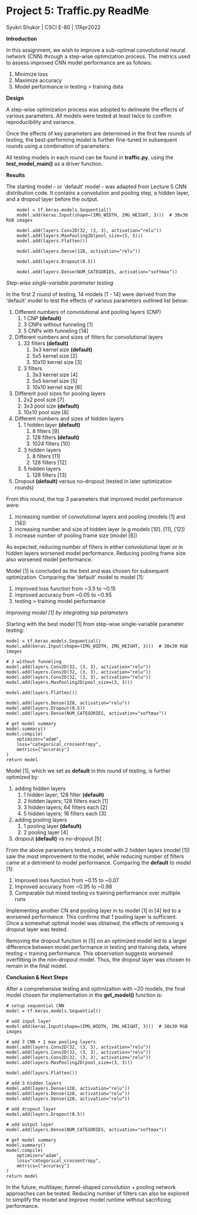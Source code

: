 # Project 5: Traffic.py ReadMe

Syukri Shukor | CSCI E-80 | 17Apr2022

**Introduction**

In this assignment, we wish to improve a 
sub-optimal convolutional neural network (CNN) 
through a step-wise optimization process.
The metrics used to assess improved CNN model performance are as follows:

1) Minimize loss
2) Maximize accuracy
3) Model performance in testing > training data

**Design**

A step-wise optimization process was adopted to delineate the effects of various parameters.
All models were tested at least twice to confirm reproducibility and variance.

Once the effects of key parameters are determined in the first few rounds of testing, 
the best-performing model is further fine-tuned in subsequent rounds using a combination of parameters.

All testing models in each round can be found in **traffic.py**, using the **test_model_main()** as a driver function.

**Results**

The starting model - or 'default' model - was adapted from Lecture 5 CNN distribution code. 
It contains a convolution and pooling step, a hidden layer, and a dropout layer before the output.
```
    model = tf.keras.models.Sequential()
    model.add(keras.Input(shape=(IMG_WIDTH, IMG_HEIGHT, 3)))  # 30x30 RGB images
    
    model.add(layers.Conv2D(32, (3, 3), activation="relu"))
    model.add(layers.MaxPooling2D(pool_size=(5, 5)))
    model.add(layers.Flatten())
    
    model.add(layers.Dense(128, activation="relu"))
    
    model.add(layers.Dropout(0.5))
    
    model.add(layers.Dense(NUM_CATEGORIES, activation="softmax"))
```

_Step-wise single-variable parameter testing_

In the first 2 round of testing, 14 models [1 - 14] were derived from the 'default' model 
to test the effects of various parameters outlined list below:

1) Different numbers of convolutional and pooling layers (CNP)
   1) 1 CNP **(default)**
   2) 3 CNPs without funneling [1]
   3) 5 CNPs with funneling [14]
2) Different numbers and sizes of filters for convolutional layers
   1) 32 filters **(default)**
      1) 3x3 kernel size **(default)**
      2) 5x5 kernel size [2]
      3) 10x10 kernel size [3]
   2) 3 filters
      1) 3x3 kernel size [4]
      2) 5x5 kernel size [5]
      3) 10x10 kernel size [6]
3) Different pool sizes for pooling layers
   1) 2x2 pool size [7]
   2) 3x3 pool size **(default)**
   3) 10x10 pool size [8]
4) Different numbers and sizes of hidden layers
   1) 1 hidden layer **(default)**
      1) 8 filters [9]
      2) 128 filters **(default)**
      3) 1024 filters [10]
   2) 3 hidden layers
      1) 8 filters [11]
      2) 128 filters [12]
   3) 5 hidden layers 
      1) 128 filters [13]
5) Dropout **(default)** versus no-dropout (tested in later optimization rounds)

From this round, the top 3 parameters that improved model performance were:
1) increasing number of convolutional layers and pooling (models [1] and [14])
2) increasing number and size of hidden layer (e.g models [10]. [11], [12])
3) increase number of pooling frame size (model [8])

As expected, reducing number of filters in either convolutional layer or in hidden layers worsened model performance.
Reducing pooling frame size also worsened model performance.

Model [1] is concluded as the best and was chosen for subsequent optimization. Comparing the 'default' model to model [1]:
1) improved loss function from ~3.5 to ~0.15 
2) improved accuracy from ~0.05 to ~0.95
3) testing > training model performance

_Improving model [1] by integrating top parameters_

Starting with the best model [1] from step-wise single-variable parameter testing:
    
    model = tf.keras.models.Sequential()
    model.add(keras.Input(shape=(IMG_WIDTH, IMG_HEIGHT, 3)))  # 30x30 RGB images

    # 3 without funneling
    model.add(layers.Conv2D(32, (3, 3), activation="relu"))
    model.add(layers.Conv2D(32, (3, 3), activation="relu"))
    model.add(layers.Conv2D(32, (3, 3), activation="relu"))
    model.add(layers.MaxPooling2D(pool_size=(3, 3)))

    model.add(layers.Flatten())
    
    model.add(layers.Dense(128, activation="relu"))
    model.add(layers.Dropout(0.5))
    model.add(layers.Dense(NUM_CATEGORIES, activation="softmax"))

    # get model summary
    model.summary()
    model.compile(
        optimizer="adam",
        loss="categorical_crossentropy",
        metrics=["accuracy"]
    )
    return model

Model [1], which we set as **default** in this round of testing, is further optimized by:
1) adding hidden layers
   1) 1 hidden layer; 128 filter **(default)**
   2) 2 hidden layers; 128 filters each [1]
   3) 3 hidden layers; 64 filters each [2]
   4) 5 hidden layers; 16 filters each [3]
2) adding pooling layers
   1) 1 pooling layer **(default)**
   2) 2 pooling layer [4]
3) dropout **(default)** vs no-dropout [5]

From the above parameters tested, a model with 2 hidden layers (model [1]) saw the most improvement to the model, 
while reducing number of filters came at a detriment to model performance.
Comparing the **default** to model [1]:
1) Improved loss function from ~0.15 to ~0.07
2) Improved accuracy from ~0.95 to ~0.98
3) Comparable but mixed testing vs training performance over multiple runs

Implementing another CN and pooling layer in to model [1] in [4] led to a worsened performance.
This confirms that 1 pooling layer is sufficient. Once a somewhat optimal model was obtained, the effects 
of removing a dropout layer was tested.

Removing the dropout function in [5] on an optimized model led to a larger difference between 
model performance in testing and training data, where testing < training performance.
This observation suggests worsened overfitting in the non-dropout model. Thus, the dropout layer was chosen
to remain in the final model.

**Conclusion & Next Steps**

After a comprehensive testing and optimization with ~20 models, the final model chosen for implementation in 
the **get_model()** function is:
    
    # setup sequential CNN
    model = tf.keras.models.Sequential()

    # add input layer
    model.add(keras.Input(shape=(IMG_WIDTH, IMG_HEIGHT, 3)))  # 30x30 RGB images

    # add 3 CNN + 1 max pooling layers
    model.add(layers.Conv2D(32, (3, 3), activation="relu"))
    model.add(layers.Conv2D(32, (3, 3), activation="relu"))
    model.add(layers.Conv2D(32, (3, 3), activation="relu"))
    model.add(layers.MaxPooling2D(pool_size=(3, 3)))

    model.add(layers.Flatten())

    # add 3 hidden layers
    model.add(layers.Dense(128, activation="relu"))
    model.add(layers.Dense(128, activation="relu"))
    model.add(layers.Dense(128, activation="relu"))

    # add dropout layer
    model.add(layers.Dropout(0.5))

    # add output layer
    model.add(layers.Dense(NUM_CATEGORIES, activation="softmax"))

    # get model summary
    model.summary()
    model.compile(
        optimizer="adam",
        loss="categorical_crossentropy",
        metrics=["accuracy"]
    )
    return model

In the future, multilayer, funnel-shaped convolution + pooling network approaches can be tested.
Reducing number of filters can also be explored to simplify the model and improve model runtime without sacrificing
performance. 
